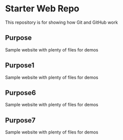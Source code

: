 # Starter Web Repo

This repository is for showing how Git and GitHub work

## Purpose

Sample website with plenty of files for demos

## Purpose1

Sample website with plenty of files for demos

## Purpose6

Sample website with plenty of files for demos

## Purpose7

Sample website with plenty of files for demos